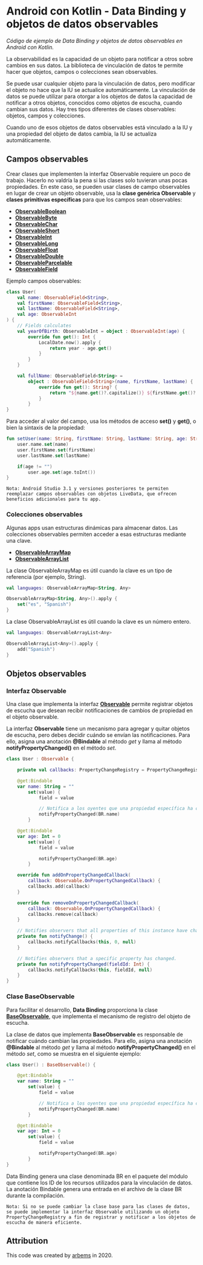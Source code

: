 # Android con Kotlin - Data Binding y objetos de datos observables

*Código de ejemplo de Data Binding y objetos de datos observables en Android con Kotlin.*

La observabilidad es la capacidad de un objeto para notificar a otros sobre cambios en sus datos. La biblioteca de vinculación de datos te permite hacer que objetos, campos o colecciones sean observables.

Se puede usar cualquier objeto para la vinculación de datos, pero modificar el objeto no hace que la IU se actualice automáticamente. La vinculación de datos se puede utilizar para otorgar a los objetos de datos la capacidad de notificar a otros objetos, conocidos como objetos de escucha, cuando cambian sus datos. Hay tres tipos diferentes de clases observables: objetos, campos y colecciones.

Cuando uno de esos objetos de datos observables está vinculado a la IU y una propiedad del objeto de datos cambia, la IU se actualiza automáticamente.

## Campos observables

Crear clases que implementen la interfaz Observable requiere un poco de trabajo. Hacerlo no valdría la pena si las clases solo tuvieran unas pocas propiedades. 
En este caso, se pueden usar clases de campo observables en lugar de crear un objeto observable, usa la **clase genérica Observable** y **clases primitivas específicas** para que los campos sean observables:

* [**ObservableBoolean**](https://developer.android.com/reference/android/databinding/ObservableBoolean?hl=es-419)
* [**ObservableByte**](https://developer.android.com/reference/android/databinding/ObservableByte?hl=es-419)
* [**ObservableChar**](https://developer.android.com/reference/android/databinding/ObservableChar?hl=es-419)
* [**ObservableShort**](https://developer.android.com/reference/android/databinding/ObservableShort?hl=es-419)
* [**ObservableInt**](https://developer.android.com/reference/android/databinding/ObservableInt?hl=es-419)
* [**ObservableLong**](https://developer.android.com/reference/android/databinding/ObservableLong?hl=es-419)
* [**ObservableFloat**](https://developer.android.com/reference/android/databinding/ObservableFloat?hl=es-419)
* [**ObservableDouble**](https://developer.android.com/reference/android/databinding/ObservableDouble?hl=es-419)
* [**ObservableParcelable**](https://developer.android.com/reference/android/databinding/ObservableParcelable?hl=es-419)
* [**ObservableField**](https://developer.android.com/reference/android/databinding/ObservableField?hl=es-419)

Ejemplo campos observables:

```kotlin
class User(
    val name: ObservableField<String>,
    val firstName: ObservableField<String>,
    val lastName: ObservableField<String>,
    val age: ObservableInt
) {
    // Fields calculates
    val yearOfBirth: ObservableInt = object : ObservableInt(age) {
        override fun get(): Int {
            LocalDate.now().apply {
                return year - age.get()
            }
        }
    }

    val fullName: ObservableField<String> =
        object : ObservableField<String>(name, firstName, lastName) {
            override fun get(): String? {
                return "${name.get()?.capitalize()} ${firstName.get()?.capitalize()} ${lastName.get()?.capitalize()}"
            }
        }
}
```

Para acceder al valor del campo, usa los métodos de acceso **set()** y **get()**, o bien la sintaxis de la propiedad:

```kotlin
fun setUser(name: String, firstName: String, lastName: String, age: String) {
    user.name.set(name)
    user.firstName.set(firstName)
    user.lastName.set(lastName)

    if(age != "")
        user.age.set(age.toInt())
}
```

`Nota: Android Studio 3.1 y versiones posteriores te permiten reemplazar campos observables con objetos LiveData, que ofrecen beneficios adicionales para tu app.`

### Colecciones observables

Algunas apps usan estructuras dinámicas para almacenar datos. Las colecciones observables permiten acceder a esas estructuras mediante una clave.

* [**ObservableArrayMap**](https://developer.android.com/reference/android/databinding/ObservableArrayMap?hl=es-419)
* [**ObservableArrayList**](https://developer.android.com/reference/android/databinding/ObservableArrayList?hl=es-419)

La clase ObservableArrayMap es útil cuando la clave es un tipo de referencia (por ejemplo, String).

```kotlin
val languages: ObservableArrayMap<String, Any>

ObservableArrayMap<String, Any>().apply {
    set("es", "Spanish")
}
```

La clase ObservableArrayList es útil cuando la clave es un número entero.

```kotlin
val languages: ObservableArrayList<Any>

ObservableArrayList<Any>().apply {
    add("Spanish")
}
```


## Objetos observables

### Interfaz Observable

Una clase que implementa la interfaz [**Observable**](https://developer.android.com/reference/android/databinding/Observable) permite registrar objetos de escucha que desean recibir notificaciones de cambios de propiedad en el objeto observable.

La interfaz **Observable** tiene un mecanismo para agregar y quitar objetos de escucha, pero debes decidir cuándo se envían las notificaciones. Para ello, asigna una anotación **@Bindable** al método *get* y llama al método **notifyPropertyChanged()** en el método *set*.

```kotlin
class User : Observable {

    private val callbacks: PropertyChangeRegistry = PropertyChangeRegistry()

    @get:Bindable
    var name: String = ""
        set(value) {
            field = value

            // Notifica a los oyentes que una propiedad específica ha cambiado.
            notifyPropertyChanged(BR.name)
        }

    @get:Bindable
    var age: Int = 0
        set(value) {
            field = value

            notifyPropertyChanged(BR.age)
        }

    override fun addOnPropertyChangedCallback(
        callback: Observable.OnPropertyChangedCallback) {
        callbacks.add(callback)
    }

    override fun removeOnPropertyChangedCallback(
        callback: Observable.OnPropertyChangedCallback) {
        callbacks.remove(callback)
    }

    // Notifies observers that all properties of this instance have changed.
    private fun notifyChange() {
        callbacks.notifyCallbacks(this, 0, null)
    }

    // Notifies observers that a specific property has changed.
    private fun notifyPropertyChanged(fieldId: Int) {
        callbacks.notifyCallbacks(this, fieldId, null)
    }
}
```

### Clase BaseObservable

Para facilitar el desarrollo, **Data Binding** proporciona la clase [**BaseObservable**](https://developer.android.com/reference/android/databinding/BaseObservable), que implementa el mecanismo de registro del objeto de escucha. 

La clase de datos que implementa **BaseObservable** es responsable de notificar cuándo cambian las propiedades. Para ello, asigna una anotación **@Bindable** al método *get* y llama al método **notifyPropertyChanged()** en el método *set*, como se muestra en el siguiente ejemplo:

```kotlin
class User() : BaseObservable() {

    @get:Bindable
    var name: String = ""
        set(value) {
            field = value

            // Notifica a los oyentes que una propiedad específica ha cambiado.
            notifyPropertyChanged(BR.name)
        }

    @get:Bindable
    var age: Int = 0
        set(value) {
            field = value

            notifyPropertyChanged(BR.age)
        }
}
```

Data Binding genera una clase denominada BR en el paquete del módulo que contiene los ID de los recursos utilizados para la vinculación de datos. La anotación Bindable genera una entrada en el archivo de la clase BR durante la compilación. 

`Nota: Si no se puede cambiar la clase base para las clases de datos, se puede implementar la interfaz Observable utilizando un objeto PropertyChangeRegistry a fin de registrar y notificar a los objetos de escucha de manera eficiente.`


## Attribution

This code was created by [arbems](https://github.com/arbems) in 2020.